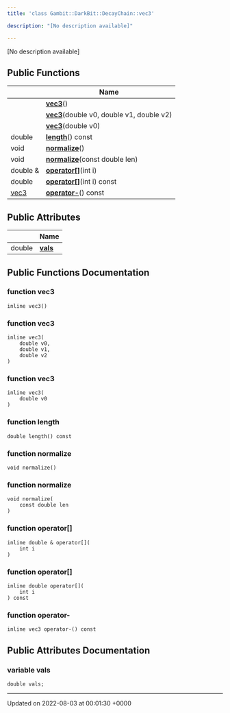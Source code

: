 ```yaml
---
title: 'class Gambit::DarkBit::DecayChain::vec3'

description: "[No description available]"

---
```









[No description available]

## Public Functions

|                | Name           |
| -------------- | -------------- |
| | **[vec3](/documentation/code/main/classes/classgambit_1_1darkbit_1_1decaychain_1_1vec3/#function-vec3)**() |
| | **[vec3](/documentation/code/main/classes/classgambit_1_1darkbit_1_1decaychain_1_1vec3/#function-vec3)**(double v0, double v1, double v2) |
| | **[vec3](/documentation/code/main/classes/classgambit_1_1darkbit_1_1decaychain_1_1vec3/#function-vec3)**(double v0) |
| double | **[length](/documentation/code/main/classes/classgambit_1_1darkbit_1_1decaychain_1_1vec3/#function-length)**() const |
| void | **[normalize](/documentation/code/main/classes/classgambit_1_1darkbit_1_1decaychain_1_1vec3/#function-normalize)**() |
| void | **[normalize](/documentation/code/main/classes/classgambit_1_1darkbit_1_1decaychain_1_1vec3/#function-normalize)**(const double len) |
| double & | **[operator[]](/documentation/code/main/classes/classgambit_1_1darkbit_1_1decaychain_1_1vec3/#function-operator[])**(int i) |
| double | **[operator[]](/documentation/code/main/classes/classgambit_1_1darkbit_1_1decaychain_1_1vec3/#function-operator[])**(int i) const |
| [vec3](/documentation/code/main/classes/classgambit_1_1darkbit_1_1decaychain_1_1vec3/) | **[operator-](/documentation/code/main/classes/classgambit_1_1darkbit_1_1decaychain_1_1vec3/#function-operator-)**() const |

## Public Attributes

|                | Name           |
| -------------- | -------------- |
| double | **[vals](/documentation/code/main/classes/classgambit_1_1darkbit_1_1decaychain_1_1vec3/#variable-vals)**  |

## Public Functions Documentation

### function vec3

```
inline vec3()
```


### function vec3

```
inline vec3(
    double v0,
    double v1,
    double v2
)
```


### function vec3

```
inline vec3(
    double v0
)
```


### function length

```
double length() const
```


### function normalize

```
void normalize()
```


### function normalize

```
void normalize(
    const double len
)
```


### function operator[]

```
inline double & operator[](
    int i
)
```


### function operator[]

```
inline double operator[](
    int i
) const
```


### function operator-

```
inline vec3 operator-() const
```


## Public Attributes Documentation

### variable vals

```
double vals;
```


-------------------------------

Updated on 2022-08-03 at 00:01:30 +0000
